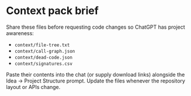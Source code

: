 # Context pack brief

Share these files before requesting code changes so ChatGPT has project awareness:

- `context/file-tree.txt`
- `context/call-graph.json`
- `context/dead-code.json`
- `context/signatures.csv`

Paste their contents into the chat (or supply download links) alongside the Idea -> Project Structure prompt. Update the files whenever the repository layout or APIs change.
